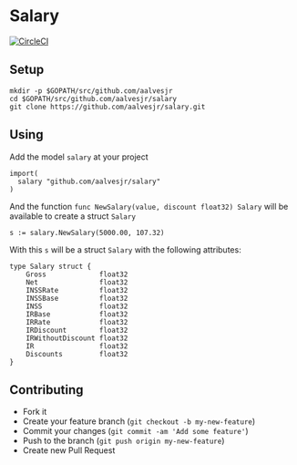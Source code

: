 # Salary
[![CircleCI](https://circleci.com/gh/aalvesjr/salary.svg?style=svg)](https://circleci.com/gh/aalvesjr/salary)

## Setup

```
mkdir -p $GOPATH/src/github.com/aalvesjr
cd $GOPATH/src/github.com/aalvesjr/salary
git clone https://github.com/aalvesjr/salary.git
```

## Using

Add the model `salary` at your project


```
import(
  salary "github.com/aalvesjr/salary"
)
```

And the function `func NewSalary(value, discount float32) Salary` will be available to create a struct `Salary`

```
s := salary.NewSalary(5000.00, 107.32)
```

With this `s` will be a struct `Salary` with the following attributes:

```
type Salary struct {
	Gross             float32
	Net               float32
	INSSRate          float32
	INSSBase          float32
	INSS              float32
	IRBase            float32
	IRRate            float32
	IRDiscount        float32
	IRWithoutDiscount float32
	IR                float32
	Discounts         float32
}
```

## Contributing
- Fork it
- Create your feature branch (`git checkout -b my-new-feature`)
- Commit your changes (`git commit -am 'Add some feature'`)
- Push to the branch (`git push origin my-new-feature`)
- Create new Pull Request
